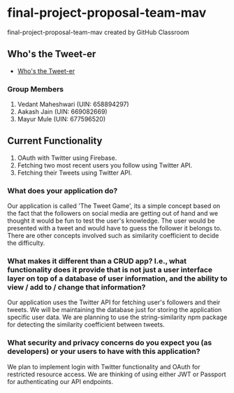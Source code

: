 # final-project-proposal-team-mav
final-project-proposal-team-mav created by GitHub Classroom


## Who's the Tweet-er
- [Who's the Tweet-er](https://whos-the-tweet-er.netlify.app)

### Group Members
1. Vedant Maheshwari (UIN: 658894297)
2. Aakash Jain (UIN: 669082669)
3. Mayur Mule (UIN: 677596520)

## Current Functionality
1. OAuth with Twitter using Firebase.
2. Fetching two most recent users you follow using Twitter API.
3. Fetching their Tweets using Twitter API.

### What does your application do?
Our application is called 'The Tweet Game', its a simple concept based on the fact that the followers on social media are getting out of hand and we thought
it would be fun to test the user's knowledge. The user would be presented with a tweet and would have to guess the follower it belongs to.
There are other concepts involved such as similarity coefficient to decide the difficulty.

### What makes it different than a CRUD app? I.e., what functionality does it provide that is not just a user interface layer on top of a database of user information, and the ability to view / add to / change that information?
Our application uses the Twitter API for fetching user's followers and their tweets. We will be maintaining the database just for storing the application specific user data. We are planning to use the string-similarity npm package for detecting the similarity coefficient between tweets.

### What security and privacy concerns do you expect you (as developers) or your users to have with this application?
We plan to implement login with Twitter functionality and OAuth for restricted resource access. We are thinking of using either JWT or Passport for authenticating our API endpoints.
